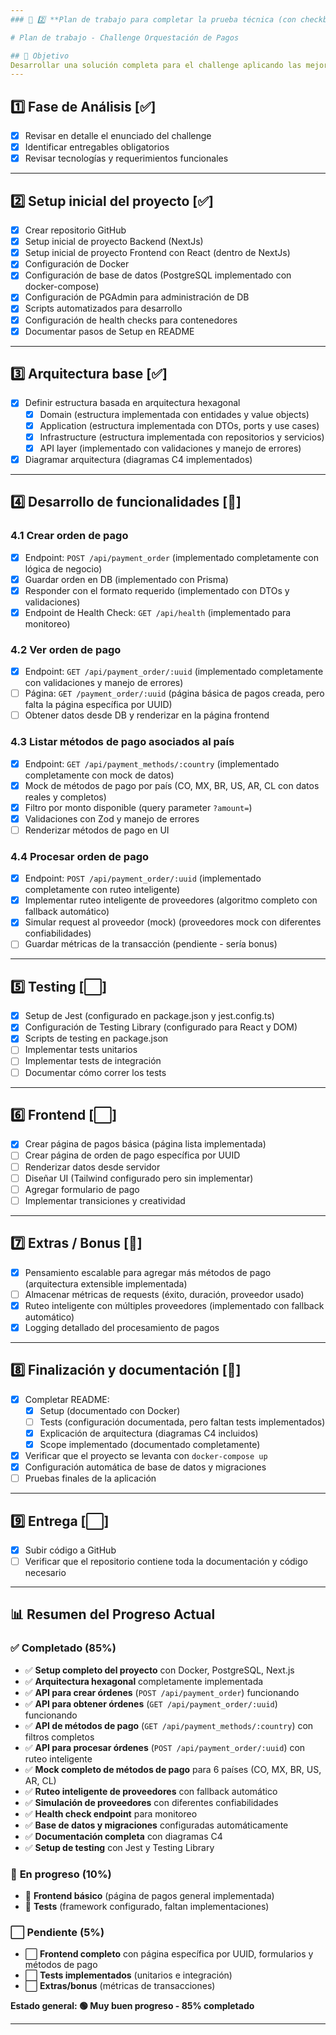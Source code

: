 ```yaml
---
### 📄 2️⃣ **Plan de trabajo para completar la prueba técnica (con checkboxes)**

# Plan de trabajo - Challenge Orquestación de Pagos

## 🎯 Objetivo
Desarrollar una solución completa para el challenge aplicando las mejores prácticas.
---
```


## 1️⃣ Fase de Análisis [✅]

- [x] Revisar en detalle el enunciado del challenge
- [x] Identificar entregables obligatorios
- [x] Revisar tecnologías y requerimientos funcionales

---

## 2️⃣ Setup inicial del proyecto [✅]

- [x] Crear repositorio GitHub
- [x] Setup inicial de proyecto Backend (NextJs)
- [x] Setup inicial de proyecto Frontend con React (dentro de NextJs)
- [x] Configuración de Docker
- [x] Configuración de base de datos (PostgreSQL implementado con docker-compose)
- [x] Configuración de PGAdmin para administración de DB
- [x] Scripts automatizados para desarrollo
- [x] Configuración de health checks para contenedores
- [x] Documentar pasos de Setup en README

---

## 3️⃣ Arquitectura base [✅]

- [x] Definir estructura basada en arquitectura hexagonal
  - [x] Domain (estructura implementada con entidades y value objects)
  - [x] Application (estructura implementada con DTOs, ports y use cases)
  - [x] Infrastructure (estructura implementada con repositorios y servicios)
  - [x] API layer (implementado con validaciones y manejo de errores)
- [x] Diagramar arquitectura (diagramas C4 implementados)

---

## 4️⃣ Desarrollo de funcionalidades [🔄]

### 4.1 Crear orden de pago

- [x] Endpoint: `POST /api/payment_order` (implementado completamente con lógica de negocio)
- [x] Guardar orden en DB (implementado con Prisma)
- [x] Responder con el formato requerido (implementado con DTOs y validaciones)
- [x] Endpoint de Health Check: `GET /api/health` (implementado para monitoreo)

### 4.2 Ver orden de pago

- [x] Endpoint: `GET /api/payment_order/:uuid` (implementado completamente con validaciones y manejo de errores)
- [ ] Página: `GET /payment_order/:uuid` (página básica de pagos creada, pero falta la página específica por UUID)
- [ ] Obtener datos desde DB y renderizar en la página frontend

### 4.3 Listar métodos de pago asociados al país

- [x] Endpoint: `GET /api/payment_methods/:country` (implementado completamente con mock de datos)
- [x] Mock de métodos de pago por país (CO, MX, BR, US, AR, CL con datos reales y completos)
- [x] Filtro por monto disponible (query parameter `?amount=`)
- [x] Validaciones con Zod y manejo de errores
- [ ] Renderizar métodos de pago en UI

### 4.4 Procesar orden de pago

- [x] Endpoint: `POST /api/payment_order/:uuid` (implementado completamente con ruteo inteligente)
- [x] Implementar ruteo inteligente de proveedores (algoritmo completo con fallback automático)
- [x] Simular request al proveedor (mock) (proveedores mock con diferentes confiabilidades)
- [ ] Guardar métricas de la transacción (pendiente - sería bonus)

---

## 5️⃣ Testing [⬜]

- [x] Setup de Jest (configurado en package.json y jest.config.ts)
- [x] Configuración de Testing Library (configurado para React y DOM)
- [x] Scripts de testing en package.json
- [ ] Implementar tests unitarios
- [ ] Implementar tests de integración
- [ ] Documentar cómo correr los tests

---

## 6️⃣ Frontend [⬜]

- [x] Crear página de pagos básica (página lista implementada)
- [ ] Crear página de orden de pago específica por UUID
- [ ] Renderizar datos desde servidor
- [ ] Diseñar UI (Tailwind configurado pero sin implementar)
- [ ] Agregar formulario de pago
- [ ] Implementar transiciones y creatividad

---

## 7️⃣ Extras / Bonus [🔄]

- [x] Pensamiento escalable para agregar más métodos de pago (arquitectura extensible implementada)
- [ ] Almacenar métricas de requests (éxito, duración, proveedor usado)
- [x] Ruteo inteligente con múltiples proveedores (implementado con fallback automático)
- [x] Logging detallado del procesamiento de pagos

---

## 8️⃣ Finalización y documentación [🔄]

- [x] Completar README:
  - [x] Setup (documentado con Docker)
  - [ ] Tests (configuración documentada, pero faltan tests implementados)
  - [x] Explicación de arquitectura (diagramas C4 incluidos)
  - [x] Scope implementado (documentado completamente)
- [x] Verificar que el proyecto se levanta con `docker-compose up`
- [x] Configuración automática de base de datos y migraciones
- [ ] Pruebas finales de la aplicación

---

## 9️⃣ Entrega [⬜]

- [x] Subir código a GitHub
- [ ] Verificar que el repositorio contiene toda la documentación y código necesario

---

## 📊 Resumen del Progreso Actual

### ✅ **Completado (85%)**

- ✅ **Setup completo del proyecto** con Docker, PostgreSQL, Next.js
- ✅ **Arquitectura hexagonal** completamente implementada
- ✅ **API para crear órdenes** (`POST /api/payment_order`) funcionando
- ✅ **API para obtener órdenes** (`GET /api/payment_order/:uuid`) funcionando
- ✅ **API de métodos de pago** (`GET /api/payment_methods/:country`) con filtros completos
- ✅ **API para procesar órdenes** (`POST /api/payment_order/:uuid`) con ruteo inteligente
- ✅ **Mock completo de métodos de pago** para 6 países (CO, MX, BR, US, AR, CL)
- ✅ **Ruteo inteligente de proveedores** con fallback automático
- ✅ **Simulación de proveedores** con diferentes confiabilidades
- ✅ **Health check endpoint** para monitoreo
- ✅ **Base de datos y migraciones** configuradas automáticamente
- ✅ **Documentación completa** con diagramas C4
- ✅ **Setup de testing** con Jest y Testing Library

### 🔄 **En progreso (10%)**

- 🔄 **Frontend básico** (página de pagos general implementada)
- 🔄 **Tests** (framework configurado, faltan implementaciones)

### ⬜ **Pendiente (5%)**

- ⬜ **Frontend completo** con página específica por UUID, formularios y métodos de pago
- ⬜ **Tests implementados** (unitarios e integración)
- ⬜ **Extras/bonus** (métricas de transacciones)

**Estado general: 🟢 Muy buen progreso - 85% completado**

---
